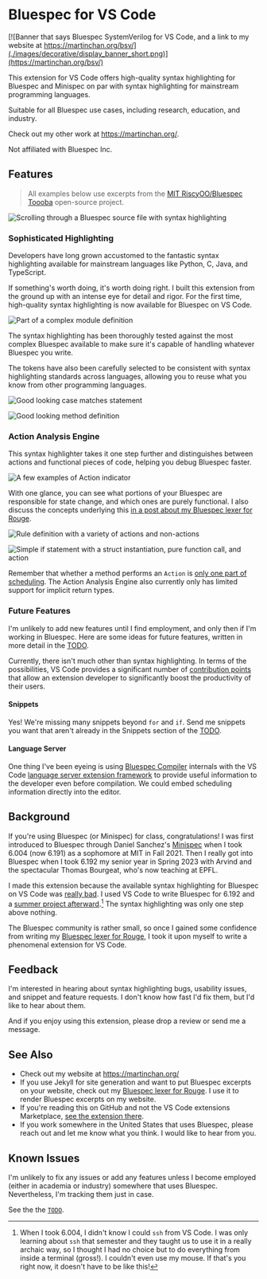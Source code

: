 # Bluespec for VS Code

[![Banner that says Bluespec SystemVerilog for VS Code, and a link to my website at https://martinchan.org/bsv/](./images/decorative/display_banner_short.png)](https://martinchan.org/bsv/)

This extension for VS Code offers high-quality syntax highlighting for Bluespec and Minispec on par with syntax highlighting for mainstream programming languages.

Suitable for all Bluespec use cases, including research, education, and industry.

Check out my other work at https://martinchan.org/.

Not affiliated with Bluespec Inc.

## Features
> All examples below use excerpts from the [MIT RiscyOO/Bluespec Toooba](https://github.com/bluespec/Toooba/) open-source project.

![Scrolling through a Bluespec source file with syntax highlighting](/images/moving_demo.gif)
<!-- <video src="https://github.com/mchanphilly/vscode-bsv/tree/main/images/videos/overall_demo_bluespec.mp4" controls title="Overview Demo"></video> -->

### Sophisticated Highlighting

Developers have long grown accustomed to the fantastic syntax highlighting available for mainstream languages like Python, C, Java, and TypeScript.

If something's worth doing, it's worth doing right. I built this extension from the ground up with an intense eye for detail and rigor. For the first time, high-quality syntax highlighting is now available for Bluespec on VS Code.

![Part of a complex module definition](./images/looks_plain_good.png)

The syntax highlighting has been thoroughly tested against the most complex Bluespec available to make sure it's capable of handling whatever Bluespec you write.

The tokens have also been carefully selected to be consistent with syntax highlighting standards across languages, allowing you to reuse what you know from other programming languages.

![Good looking case matches statement](./images/case_matches.png)

![Good looking method definition](./images/riscyoo_muldiv.png)

<!-- <video src="https://github.com/mchanphilly/vscode-bsv/tree/main/images/videos/demo_enum.mp4" controls title="Enum Demo"></video> -->

### Action Analysis Engine

This syntax highlighter takes it one step further and distinguishes between actions and functional pieces of code, helping you debug Bluespec faster.

![A few examples of Action indicator](./images/example_action.png)

With one glance, you can see what portions of your Bluespec are responsible for state change, and which ones are purely functional. I also discuss the concepts underlying this [in a post about my Bluespec lexer for Rouge](https://martinchan.org/projects/bluespec-lexer/#actions-and-state-changes).

<!-- <video src="https://github.com/mchanphilly/vscode-bsv/tree/main/images/videos/assignment_demo.mp4" controls title="Action Analysis Demo"></video> -->

![Rule definition with a variety of actions and non-actions](./images/read_csr_rule.png)

![Simple if statement with a struct instantiation, pure function call, and action](./images/common_sense_tokenizing.png)

Remember that whether a method performs an `Action` is [only one part of scheduling](https://martinchan.org/projects/bluespec-lexer/#performance-and-scheduling). The Action Analysis Engine also currently only has limited support for implicit return types.

### Future Features

I'm unlikely to add new features until I find employment, and only then if I'm working in Bluespec. Here are some ideas for future features, written in more detail in the [TODO](/TODO.md).

Currently, there isn't much other than syntax highlighting. In terms of the possibilities, VS Code provides a significant number of [contribution points](https://code.visualstudio.com/api/references/contribution-points) that allow an extension developer to significantly boost the productivity of their users.

#### Snippets

Yes! We're missing many snippets beyond `for` and `if`. Send me snippets you want that aren't already in the Snippets section of the [TODO](./TODO.md/).

#### Language Server

One thing I've been eyeing is using [Bluespec Compiler](https://github.com/B-Lang-org/bsc) internals with the VS Code [language server extension framework](https://code.visualstudio.com/api/language-extensions/language-server-extension-guide) to provide useful information to the developer even before compilation. We could embed scheduling information directly into the editor.

## Background

If you're using Bluespec (or Minispec) for class, congratulations! I was first introduced to Bluespec through Daniel Sanchez's [Minispec](https://github.com/minispec-hdl/minispec/) when I took 6.004 (now 6.191) as a sophomore at MIT in Fall 2021. Then I really got into Bluespec when I took 6.192 my senior year in Spring 2023 with Arvind and the spectacular Thomas Bourgeat, who's now teaching at EPFL.

I made this extension because the available syntax highlighting for Bluespec on VS Code was [really bad](https://martinchan.org/projects/bluespec-lexer/#next-steps). I used VS Code to write Bluespec for 6.192 and a [summer project afterward](https://martinchan.org/projects/processor/).[^6.004] The syntax highlighting was only one step above nothing.

[^6.004]: When I took 6.004, I didn't know I could `ssh` from VS Code. I was only learning about `ssh` that semester and they taught us to use it in a really archaic way, so I thought I had no choice but to do everything from inside a terminal (gross!). I couldn't even use my mouse. If that's you right now, it doesn't have to be like this!

The Bluespec community is rather small, so once I gained some confidence from writing my [Bluespec lexer for Rouge](https://martinchan.org/projects/bluespec-lexer/), I took it upon myself to write a phenomenal extension for VS Code.

## Feedback

I'm interested in hearing about syntax highlighting bugs, usability issues, and snippet and feature requests. I don't know how fast I'd fix them, but I'd like to hear about them.

And if you enjoy using this extension, please drop a review or send me a message.

## See Also

- Check out my website at https://martinchan.org/
- If you use Jekyll for site generation and want to put Bluespec excerpts on your website, check out my [Bluespec lexer for Rouge](https://martinchan.org/projects/bluespec-lexer/). I use it to render Bluespec excerpts on my website.
- If you're reading this on GitHub and not the VS Code extensions Marketplace, [see the extension there](https://marketplace.visualstudio.com/items?itemName=MartinChan.bluespec).
- If you work somewhere in the United States that uses Bluespec, please reach out and let me know what you think. I would like to hear from you.

## Known Issues

I'm unlikely to fix any issues or add any features unless I become employed (either in academia or industry) somewhere that uses Bluespec. Nevertheless, I'm tracking them just in case.

See the the [`TODO`](./TODO.md/).
